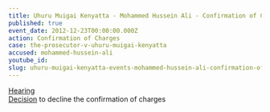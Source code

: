 ```yaml
---
title: Uhuru Muigai Kenyatta - Mohammed Hussein Ali - Confirmation of Charges
published: true
event_date: 2012-12-23T00:00:00.000Z
action: Confirmation of Charges
case: the-prosecutor-v-uhuru-muigai-kenyatta
accused: mohammed-hussein-ali
youtube_id:
slug: uhuru-muigai-kenyatta-events-mohammed-hussein-ali-confirmation-of-charges
---
```



[Hearing](https://youtu.be/Ov1dSyby-ps)
<br>[Decision](https://www.icc-cpi.int/Pages/record.aspx?docNo=ICC-01/09-02/11-382-Red) to decline the confirmation of charges